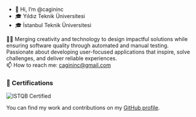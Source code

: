 - 👋 Hi, I’m @cagininc  
- 🎓 Yıldız Teknik Üniversitesi  
- 🎓 İstanbul Teknik Üniversitesi  

👨‍💻 Merging creativity and technology to design impactful solutions while ensuring software quality through automated and manual testing. Passionate about developing user-focused applications that inspire, solve challenges, and deliver reliable experiences.  
📫 How to reach me: cagininc@gmail.com  

### 📜 Certifications  
![ISTQB Certified](https://img.shields.io/badge/ISTQB-Certified-FF0000?style=flat&logo=istqb&logoColor=white)

You can find my work and contributions on my [GitHub profile](https://github.com/cagininc).
